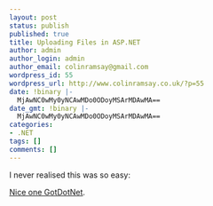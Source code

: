 ```yaml
---
layout: post
status: publish
published: true
title: Uploading Files in ASP.NET
author: admin
author_login: admin
author_email: colinramsay@gmail.com
wordpress_id: 55
wordpress_url: http://www.colinramsay.co.uk/?p=55
date: !binary |-
  MjAwNC0wMy0yNCAwMDo0ODoyMSArMDAwMA==
date_gmt: !binary |-
  MjAwNC0wMy0yNCAwMDo0ODoyMSArMDAwMA==
categories:
- .NET
tags: []
comments: []
---
```

<p>I never realised this was so easy:</p>
<p><a href="http://samples.gotdotnet.com/quickstart/util/srcview.aspx?path=/quickstart/aspplus/samples/webforms/ctrlref/htmlctrl/HtmlInputFile/HtmlInputFile1.src&file=CS\HtmlInputFile1.aspx&font=3">Nice one GotDotNet</a>.</p>
